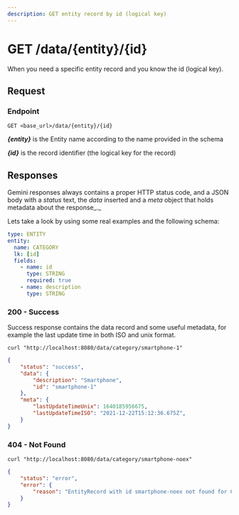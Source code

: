 ```yaml
---
description: GET entity record by id (logical key)
---
```


# GET /data/{entity}/{id}

When you need a specific entity record and you know the id (logical key).

## Request

### Endpoint

```
GET <base_url>/data/{entity}/{id}
```

_**{entity}**_ is the Entity name according to the name provided in the schema

_**{id}**_ is the record identifier (the logical key for the record)&#x20;

## Responses

Gemini responses always contains a proper HTTP status code, and a JSON body with a _status_ text, the _data_ inserted and a _meta_ object that holds metadata about the response_._

Lets take a look by using some real examples and the following schema:

```yaml
type: ENTITY
entity:
  name: CATEGORY
  lk: [id]
  fields:
    - name: id
      type: STRING
      required: true
    - name: description
      type: STRING
```

### 200 - Success

Success response contains the data record and some useful metadata, for example the last update time in both ISO and unix format.

```shell
curl "http://localhost:8080/data/category/smartphone-1"
```

```json
{
    "status": "success",
    "data": {
        "description": "Smartphone",
        "id": "smartphone-1"
    },
    "meta": {
        "lastUpdateTimeUnix": 1640185956675,
        "lastUpdateTimeISO": "2021-12-22T15:12:36.675Z",
    }
}
```

### 404 - Not Found

```
curl "http://localhost:8080/data/category/smartphone-noex"
```

```json
{
    "status": "error",
    "error": {
        "reason": "EntityRecord with id smartphone-noex not found for CATEGORY"
    }
}
```
